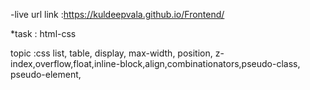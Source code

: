 -live url link :https://kuldeepvala.github.io/Frontend/

*task : html-css

topic :css list, table, display, max-width, position, z-index,overflow,float,inline-block,align,combinationators,pseudo-class, 
pseudo-element,

